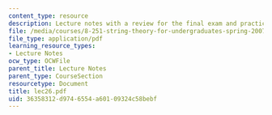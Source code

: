 ```yaml
---
content_type: resource
description: Lecture notes with a review for the final exam and practice problems.
file: /media/courses/8-251-string-theory-for-undergraduates-spring-2007/36358312d9746554a60109324c58bebf_lec26.pdf
file_type: application/pdf
learning_resource_types:
- Lecture Notes
ocw_type: OCWFile
parent_title: Lecture Notes
parent_type: CourseSection
resourcetype: Document
title: lec26.pdf
uid: 36358312-d974-6554-a601-09324c58bebf
---
```

